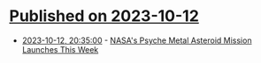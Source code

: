 # [Published on 2023-10-12](index.md)

* [2023-10-12, 20:35:00](https://soylentnews.org/article.pl?sid=23/10/11/1538243&from=rss) - [NASA's Psyche Metal Asteroid Mission Launches This Week](https://soylentnews.org/article.pl?sid=23/10/11/1538243&from=rss)
